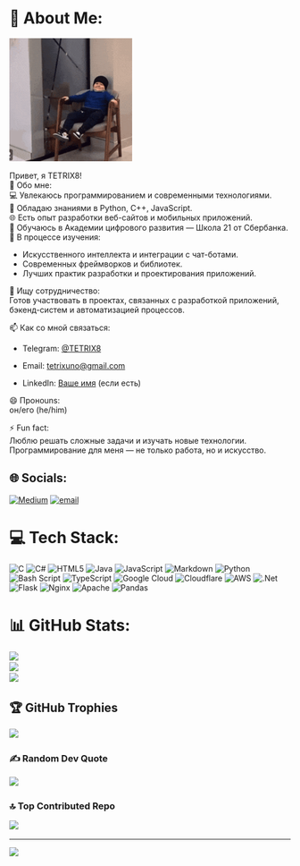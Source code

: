 # 💫 About Me:


<img src="./хас1.gif" alt="GitHub Contribution Graph" />


Привет, я TETRIX8!  
👀 Обо мне:  
💻 Увлекаюсь программированием и современными технологиями.  
🔧 Обладаю знаниями в Python, C++, JavaScript.  
🌐 Есть опыт разработки веб-сайтов и мобильных приложений.  
🧠 Обучаюсь в Академии цифрового развития — Школа 21 от Сбербанка.  
🌱 В процессе изучения:  
- Искусственного интеллекта и интеграции с чат-ботами.  
- Современных фреймворков и библиотек.  
- Лучших практик разработки и проектирования приложений.  

💞️ Ищу сотрудничество:  
Готов участвовать в проектах, связанных с разработкой приложений, бэкенд-систем и автоматизацией процессов.  

📫 Как со мной связаться:  
- Telegram: [@TETRIX8](https://t.me/TETRIX8)  
- Email: [tetrixuno@gmail.com](mailto:tetrixuno@gmail.com)  
  
- LinkedIn: [Ваше имя](https://www.linkedin.com/in/ваш-профиль) (если есть)  

😄 Пронouns:  
он/его (he/him)  

⚡ Fun fact:  
Люблю решать сложные задачи и изучать новые технологии. Программирование для меня — не только работа, но и искусство.

## 🌐 Socials:
[![Medium](https://img.shields.io/badge/Medium-12100E?logo=medium&logoColor=white)](https://akproject.lovable.app/) [![email](https://img.shields.io/badge/Email-D14836?logo=gmail&logoColor=white)](mailto:tetrixuno@gmai.com) 

# 💻 Tech Stack:
![C](https://img.shields.io/badge/c-%2300599C.svg?style=for-the-badge&logo=c&logoColor=white) ![C#](https://img.shields.io/badge/c%23-%23239120.svg?style=for-the-badge&logo=csharp&logoColor=white) ![HTML5](https://img.shields.io/badge/html5-%23E34F26.svg?style=for-the-badge&logo=html5&logoColor=white) ![Java](https://img.shields.io/badge/java-%23ED8B00.svg?style=for-the-badge&logo=openjdk&logoColor=white) ![JavaScript](https://img.shields.io/badge/javascript-%23323330.svg?style=for-the-badge&logo=javascript&logoColor=%23F7DF1E) ![Markdown](https://img.shields.io/badge/markdown-%23000000.svg?style=for-the-badge&logo=markdown&logoColor=white) ![Python](https://img.shields.io/badge/python-3670A0?style=for-the-badge&logo=python&logoColor=ffdd54) ![Bash Script](https://img.shields.io/badge/bash_script-%23121011.svg?style=for-the-badge&logo=gnu-bash&logoColor=white) ![TypeScript](https://img.shields.io/badge/typescript-%23007ACC.svg?style=for-the-badge&logo=typescript&logoColor=white) ![Google Cloud](https://img.shields.io/badge/GoogleCloud-%234285F4.svg?style=for-the-badge&logo=google-cloud&logoColor=white) ![Cloudflare](https://img.shields.io/badge/Cloudflare-F38020?style=for-the-badge&logo=Cloudflare&logoColor=white) ![AWS](https://img.shields.io/badge/AWS-%23FF9900.svg?style=for-the-badge&logo=amazon-aws&logoColor=white) ![.Net](https://img.shields.io/badge/.NET-5C2D91?style=for-the-badge&logo=.net&logoColor=white) ![Flask](https://img.shields.io/badge/flask-%23000.svg?style=for-the-badge&logo=flask&logoColor=white) ![Nginx](https://img.shields.io/badge/nginx-%23009639.svg?style=for-the-badge&logo=nginx&logoColor=white) ![Apache](https://img.shields.io/badge/apache-%23D42029.svg?style=for-the-badge&logo=apache&logoColor=white) ![Pandas](https://img.shields.io/badge/pandas-%23150458.svg?style=for-the-badge&logo=pandas&logoColor=white)
# 📊 GitHub Stats:
![](https://github-readme-stats.vercel.app/api?username=Tetrix8&theme=highcontrast&hide_border=false&include_all_commits=true&count_private=true)<br/>
![](https://nirzak-streak-stats.vercel.app/?user=Tetrix8&theme=highcontrast&hide_border=false)<br/>
![](https://github-readme-stats.vercel.app/api/top-langs/?username=Tetrix8&theme=highcontrast&hide_border=false&include_all_commits=true&count_private=true&layout=compact)

## 🏆 GitHub Trophies
![](https://github-profile-trophy.vercel.app/?username=Tetrix8&theme=tokyonight&no-frame=false&no-bg=false&margin-w=4)

### ✍️ Random Dev Quote
![](https://quotes-github-readme.vercel.app/api?type=horizontal&theme=radical)

### 🔝 Top Contributed Repo
![](https://github-contributor-stats.vercel.app/api?username=Tetrix8&limit=5&theme=dark&combine_all_yearly_contributions=true)

---
[![](https://visitcount.itsvg.in/api?id=Tetrix8&icon=0&color=0)](https://visitcount.itsvg.in)

<!-- Proudly created with GPRM ( https://gprm.itsvg.in ) -->
